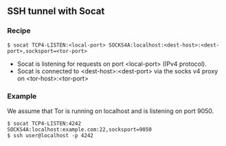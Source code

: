 ## SSH tunnel with Socat

### Recipe

    $ socat TCP4-LISTEN:<local-port> SOCKS4A:localhost:<dest-host>:<dest-port>,socksport=<tor-port>

- Socat is listening for requests on port &lt;local-port&gt; (IPv4 protocol).
- Socat is connected to &lt;dest-host&gt;:&lt;dest-port&gt; via the socks v4 proxy on &lt;tor-host&gt;:&lt;tor-port&gt;

### Example

We assume that Tor is running on localhost and is listening on port 9050.


    $ socat TCP4-LISTEN:4242 SOCKS4A:localhost:example.com:22,socksport=9050
    $ ssh user@localhost -p 4242
